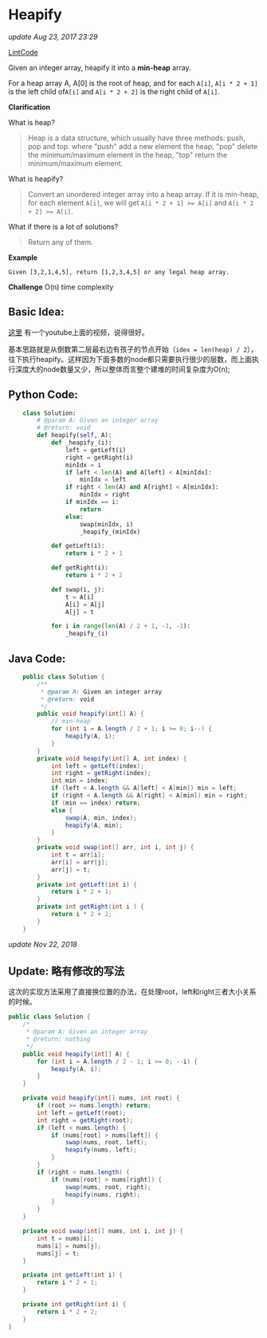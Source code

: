 # Heapify

_update Aug 23, 2017 23:29_

[LintCode](http://www.lintcode.com/en/problem/heapify/)

Given an integer array, heapify it into a **min-heap** array.

For a heap array A, A\[0\] is the root of heap, and for each `A[i]`, `A[i * 2 + 1]` is the left child of`A[i]` and `A[i * 2 + 2]` is the right child of `A[i]`.

**Clarification**

What is heap?

> Heap is a data structure, which usually have three methods: push, pop and top. where "push" add a new element the heap, "pop" delete the minimum/maximum element in the heap, "top" return the minimum/maximum element.

What is heapify?

> Convert an unordered integer array into a heap array. If it is min-heap, for each element `A[i]`, we will get `A[i * 2 + 1] >= A[i]` and `A[i * 2 + 2] >= A[i]`.

What if there is a lot of solutions?

> Return any of them.

**Example**

```text
Given [3,2,1,4,5], return [1,2,3,4,5] or any legal heap array.
```

**Challenge**  O\(n\) time complexity

## Basic Idea:

[这里](https://www.youtube.com/watch?v=ixdWTKWSz7s) 有一个youtube上面的视频，说得很好。

基本思路就是从倒数第二层最右边有孩子的节点开始（`idex = len(heap) / 2`），往下执行heapify。这样因为下面多数的node都只需要执行很少的层数，而上面执行深度大的node数量又少，所以整体而言整个建堆的时间复杂度为O\(n\);

## Python Code:

```python
    class Solution:
        # @param A: Given an integer array
        # @return: void
        def heapify(self, A):
            def _heapify_(i):
                left = getLeft(i)
                right = getRight(i)
                minIdx = i
                if left < len(A) and A[left] < A[minIdx]:
                    minIdx = left
                if right < len(A) and A[right] < A[minIdx]:
                    minIdx = right
                if minIdx == i:
                    return
                else:
                    swap(minIdx, i)
                    _heapify_(minIdx)

            def getLeft(i):
                return i * 2 + 1

            def getRight(i):
                return i * 2 + 2

            def swap(i, j):
                t = A[i]
                A[i] = A[j]
                A[j] = t

            for i in range(len(A) / 2 + 1, -1, -1):
                _heapify_(i)
```

## Java Code:

```java
    public class Solution {
        /**
         * @param A: Given an integer array
         * @return: void
         */
        public void heapify(int[] A) {
            // min-heap
            for (int i = A.length / 2 + 1; i >= 0; i--) {
                heapify(A, i);
            }
        }
        private void heapify(int[] A, int index) {
            int left = getLeft(index);
            int right = getRight(index);
            int min = index;
            if (left < A.length && A[left] < A[min]) min = left;
            if (right < A.length && A[right] < A[min]) min = right;
            if (min == index) return;
            else {
                swap(A, min, index);
                heapify(A, min);
            }
        }
        private void swap(int[] arr, int i, int j) {
            int t = arr[i];
            arr[i] = arr[j];
            arr[j] = t;
        } 
        private int getLeft(int i) {
            return i * 2 + 1;
        }
        private int getRight(int i ) {
            return i * 2 + 2;
        }
    }
```

_update Nov 22, 2018_

## Update: 略有修改的写法

这次的实现方法采用了直接换位置的办法，在处理root，left和right三者大小关系的时候。

```java
public class Solution {
    /*
     * @param A: Given an integer array
     * @return: nothing
     */
    public void heapify(int[] A) {
        for (int i = A.length / 2 - 1; i >= 0; --i) {
            heapify(A, i);
        }
    }

    private void heapify(int[] nums, int root) {
        if (root >= nums.length) return;
        int left = getLeft(root);
        int right = getRight(root);
        if (left < nums.length) {
            if (nums[root] > nums[left]) {
                swap(nums, root, left);
                heapify(nums, left);
            }
        } 
        if (right < nums.length) {
            if (nums[root] > nums[right]) {
                swap(nums, root, right);
                heapify(nums, right);
            }
        }
    }

    private void swap(int[] nums, int i, int j) {
        int t = nums[i];
        nums[i] = nums[j];
        nums[j] = t;
    }

    private int getLeft(int i) {
        return i * 2 + 1;
    }

    private int getRight(int i) {
        return i * 2 + 2;
    }
}
```


